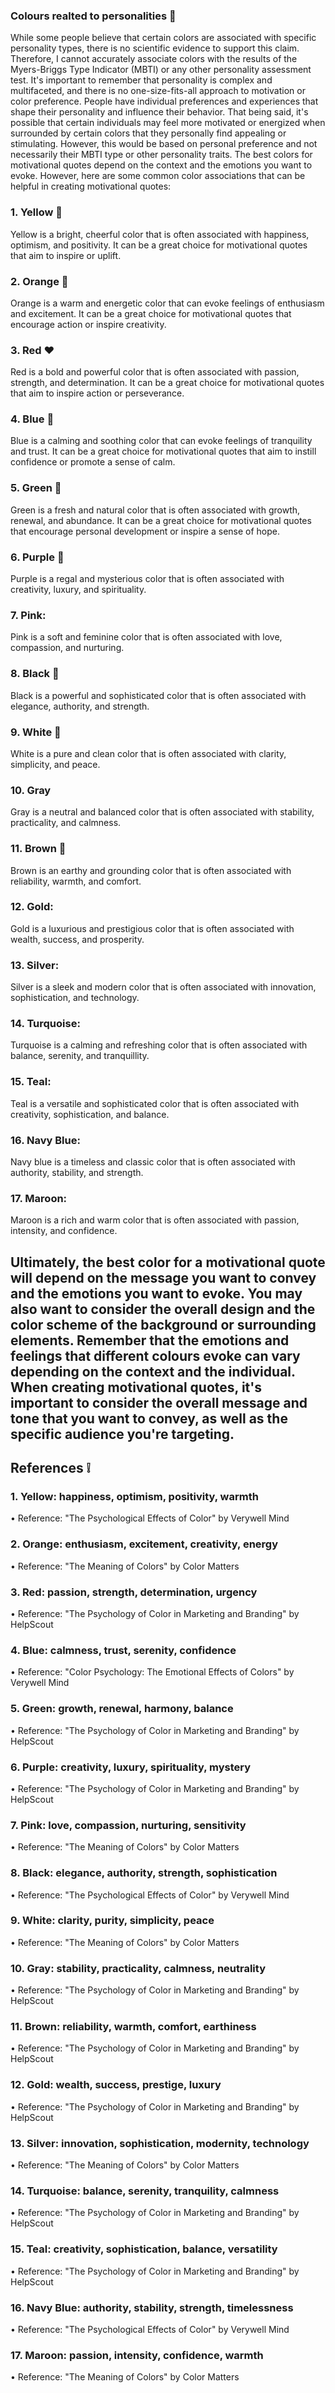 ###  Colours realted to personalities 💜

While some people believe that certain colors are associated with specific personality types, there is no scientific evidence to support this claim. Therefore, I cannot accurately associate colors with the results of the Myers-Briggs Type Indicator (MBTI) or any other personality assessment test. It's important to remember that personality is complex and multifaceted, and there is no one-size-fits-all approach to motivation or color preference. People have individual preferences and experiences that shape their personality and influence their behavior. That being said, it's possible that certain individuals may feel more motivated or energized when surrounded by certain colors that they personally find appealing or stimulating. However, this would be based on personal preference and not necessarily their MBTI type or other personality traits.
The best colors for motivational quotes depend on the context and the emotions you want to evoke. However, here are some common color associations that can be helpful in creating motivational quotes:
### 1.	Yellow 💛
Yellow is a bright, cheerful color that is often associated with happiness, optimism, and positivity. It can be a great choice for motivational quotes that aim to inspire or uplift.
### 2.	Orange 🧡
Orange is a warm and energetic color that can evoke feelings of enthusiasm and excitement. It can be a great choice for motivational quotes that encourage action or inspire creativity.
### 3.	Red ❤️
Red is a bold and powerful color that is often associated with passion, strength, and determination. It can be a great choice for motivational quotes that aim to inspire action or perseverance.
### 4.	Blue 💙
Blue is a calming and soothing color that can evoke feelings of tranquility and trust. It can be a great choice for motivational quotes that aim to instill confidence or promote a sense of calm.
### 5.	Green 💚 
Green is a fresh and natural color that is often associated with growth, renewal, and abundance. It can be a great choice for motivational quotes that encourage personal development or inspire a sense of hope.
### 6.	Purple 💜
Purple is a regal and mysterious color that is often associated with creativity, luxury, and spirituality.
### 7.	Pink: 
Pink is a soft and feminine color that is often associated with love, compassion, and nurturing.
### 8.	Black 🖤
Black is a powerful and sophisticated color that is often associated with elegance, authority, and strength.
### 9.	White 🤍
White is a pure and clean color that is often associated with clarity, simplicity, and peace.
### 10.	Gray 
Gray is a neutral and balanced color that is often associated with stability, practicality, and calmness.
### 11.	Brown 🤎
Brown is an earthy and grounding color that is often associated with reliability, warmth, and comfort.
### 12.	Gold: 
Gold is a luxurious and prestigious color that is often associated with wealth, success, and prosperity.
### 13.	Silver:
Silver is a sleek and modern color that is often associated with innovation, sophistication, and technology.
### 14.	Turquoise:
Turquoise is a calming and refreshing color that is often associated with balance, serenity, and tranquillity.
### 15.	Teal: 
Teal is a versatile and sophisticated color that is often associated with creativity, sophistication, and balance.
### 16.	Navy Blue:
Navy blue is a timeless and classic color that is often associated with authority, stability, and strength.
### 17.	Maroon: 
Maroon is a rich and warm color that is often associated with passion, intensity, and confidence.

## Ultimately, the best color for a motivational quote will depend on the message you want to convey and the emotions you want to evoke. You may also want to consider the overall design and the color scheme of the background or surrounding elements. Remember that the emotions and feelings that different colours evoke can vary depending on the context and the individual. When creating motivational quotes, it's important to consider the overall message and tone that you want to convey, as well as the specific audience you're targeting.

## References ❕

### 1.	Yellow: happiness, optimism, positivity, warmth
•	Reference: "The Psychological Effects of Color" by Verywell Mind
### 2.	Orange: enthusiasm, excitement, creativity, energy
•	Reference: "The Meaning of Colors" by Color Matters
### 3.	Red: passion, strength, determination, urgency
•	Reference: "The Psychology of Color in Marketing and Branding" by HelpScout
### 4.	Blue: calmness, trust, serenity, confidence
•	Reference: "Color Psychology: The Emotional Effects of Colors" by Verywell Mind
### 5.	Green: growth, renewal, harmony, balance
•	Reference: "The Psychology of Color in Marketing and Branding" by HelpScout
### 6.	Purple: creativity, luxury, spirituality, mystery
•	Reference: "The Psychology of Color in Marketing and Branding" by HelpScout
### 7.	Pink: love, compassion, nurturing, sensitivity
•	Reference: "The Meaning of Colors" by Color Matters
### 8.	Black: elegance, authority, strength, sophistication
•	Reference: "The Psychological Effects of Color" by Verywell Mind
### 9.	White: clarity, purity, simplicity, peace
•	Reference: "The Meaning of Colors" by Color Matters
### 10.	Gray: stability, practicality, calmness, neutrality
•	Reference: "The Psychology of Color in Marketing and Branding" by HelpScout
### 11.	Brown: reliability, warmth, comfort, earthiness
•	Reference: "The Psychology of Color in Marketing and Branding" by HelpScout
### 12.	Gold: wealth, success, prestige, luxury
•	Reference: "The Psychology of Color in Marketing and Branding" by HelpScout
### 13.	Silver: innovation, sophistication, modernity, technology
•	Reference: "The Meaning of Colors" by Color Matters
### 14.	Turquoise: balance, serenity, tranquility, calmness
•	Reference: "The Psychology of Color in Marketing and Branding" by HelpScout
### 15.	Teal: creativity, sophistication, balance, versatility
•	Reference: "The Psychology of Color in Marketing and Branding" by HelpScout
### 16.	Navy Blue: authority, stability, strength, timelessness
•	Reference: "The Psychological Effects of Color" by Verywell Mind
### 17.	Maroon: passion, intensity, confidence, warmth
•	Reference: "The Meaning of Colors" by Color Matters
